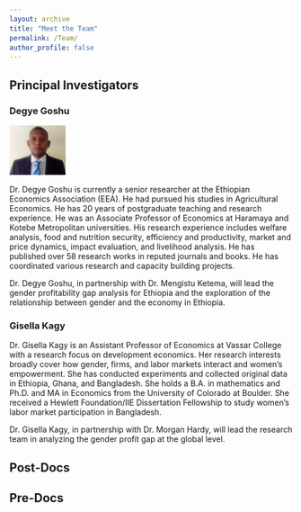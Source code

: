 ```yaml
---
layout: archive
title: "Meet the Team"
permalink: /Team/
author_profile: false
---
```

## Principal Investigators

### Degye Goshu 

![Degye](../images/Degye.png) 

Dr. Degye Goshu is currently a senior researcher at the Ethiopian Economics Association (EEA). He had pursued his studies in 
Agricultural Economics. He has 20 years of postgraduate teaching and research experience. He was an Associate Professor of Economics at 
Haramaya and Kotebe Metropolitan universities. His research experience includes welfare analysis, food and nutrition security, efficiency and 
productivity, market and price dynamics, impact evaluation, and livelihood analysis. He has published over 58 research works in reputed
journals and books. He has coordinated various research and capacity building projects.      

Dr. Degye Goshu, in partnership with Dr. Mengistu Ketema, will lead the gender profitability gap analysis for Ethiopia and the exploration of 
the relationship between gender and the economy in Ethiopia.

### Gisella Kagy

Dr. Gisella Kagy is an Assistant Professor of Economics at Vassar College with a research focus on development economics. Her research interests broadly cover how gender, firms, and labor markets interact and women’s empowerment. She has conducted experiments and collected original data in Ethiopia, Ghana, and Bangladesh. She holds a B.A. in mathematics and Ph.D. and MA in Economics from the University of Colorado at Boulder. She received a Hewlett Foundation/IIE Dissertation Fellowship to study women’s labor market participation in Bangladesh. 

Dr. Gisella Kagy, in partnership with Dr. Morgan Hardy, will lead the research team in analyzing the gender profit gap at the global level.

## Post-Docs


## Pre-Docs
